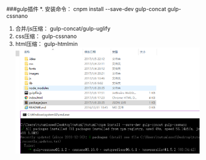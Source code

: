 ###gulp插件
*. 安装命令： cnpm install --save-dev gulp-concat gulp-cssnano
1. 合并/js压缩： gulp-concat/gulp-uglify
2. css压缩： gulp-cssnano
3. html压缩： gulp-htmlmin
![](/assets/gulp插件.png)